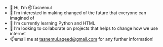 - 👋 Hi, I’m @Tasnemul
- 👀 I’m interested in making changed of the future that everyone can imagined of
- 🌱 I’m currently learning Python and HTML 
- 💞️ I’m looking to collaborate on projects that helps to change how we use internet 
- 📫email me at tasnemul.aqeed@gmail.com for any further information!

<!---
Tasnemul/Tasnemul is a ✨ special ✨ repository because its `README.md` (this file) appears on your GitHub profile.
You can click the Preview link to take a look at your changes.
--->
